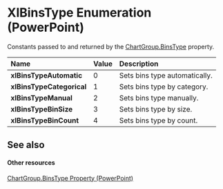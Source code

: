 
# XlBinsType Enumeration (PowerPoint)

Constants passed to and returned by the [ChartGroup.BinsType](http://msdn.microsoft.com/library/7230c44b-2e93-9790-2f27-d584688c6172%28Office.15%29.aspx) property.



|**Name**|**Value**|**Description**|
|:-----|:-----|:-----|
| **xlBinsTypeAutomatic**|0|Sets bins type automatically.|
| **xlBinsTypeCategorical**|1|Sets bins type by category.|
| **xlBinsTypeManual**|2|Sets bins type manually.|
| **xlBinsTypeBinSize**|3|Sets bins type by size.|
| **xlBinsTypeBinCount**|4|Sets bins type by count.|

## See also


#### Other resources


[ChartGroup.BinsType Property (PowerPoint)](f43cce63-dfad-aed3-2dfa-2359a9e5a728.md)
